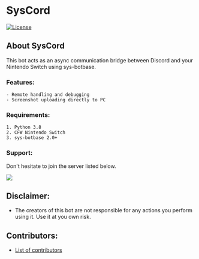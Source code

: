 # SysCord
[![License](https://img.shields.io/badge/license-GNU%20Affero%20General%20Public%20License%20Version%203%20or%20Later-blue.svg)]()

## About SysCord
This bot acts as an async communication bridge between Discord and your Nintendo Switch using sys-botbase.

### Features:
    - Remote handling and debugging
    - Screenshot uploading directly to PC

### Requirements:
    1. Python 3.8
    2. CFW Nintendo Switch
    3. sys-botbase 2.0+

### Support:

Don't hesitate to join the server listed below.

[<img src="https://canary.discordapp.com/api/guilds/771539948687589386/widget.png?style=banner2">](https://discord.gg/TwyCFr5WDY)

## Disclaimer:
- The creators of this bot are not responsible for any actions you perform using it. Use it at you own risk.

## Contributors:
- [List of contributors](https://github.com/6A-Realm/SysCord/graphs/contributors)